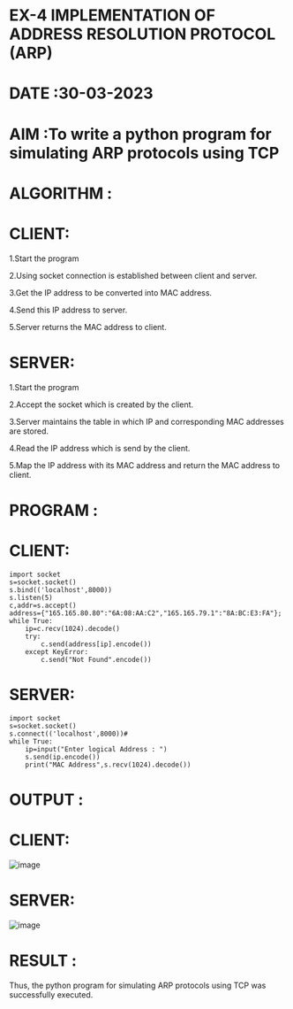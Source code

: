 # EX-4 IMPLEMENTATION OF ADDRESS RESOLUTION PROTOCOL (ARP)

# DATE :30-03-2023

# AIM :To write a python program for simulating ARP protocols using TCP


# ALGORITHM :
# CLIENT:
1.Start the program

2.Using socket connection is established between client and server.

3.Get the IP address to be converted into MAC address.

4.Send this IP address to server.

5.Server returns the MAC address to client.

# SERVER:
1.Start the program

2.Accept the socket which is created by the client.

3.Server maintains the table in which IP and corresponding MAC addresses are stored.

4.Read the IP address which is send by the client.

5.Map the IP address with its MAC address and return the MAC address to client.

# PROGRAM :
# CLIENT:
```
import socket
s=socket.socket()
s.bind(('localhost',8000))
s.listen(5)
c,addr=s.accept()
address={"165.165.80.80":"6A:08:AA:C2","165.165.79.1":"8A:BC:E3:FA"};
while True:
    ip=c.recv(1024).decode()
    try:
        c.send(address[ip].encode())
    except KeyError:
        c.send("Not Found".encode())
```
# SERVER:
```
import socket
s=socket.socket()
s.connect(('localhost',8000))#
while True:
    ip=input("Enter logical Address : ")
    s.send(ip.encode())
    print("MAC Address",s.recv(1024).decode())
```

# OUTPUT :
# CLIENT:
![image](https://github.com/NAGINENIROHITH/EX-4/assets/118344049/4cecfd83-270c-4200-a644-421cb2701918)

# SERVER:
![image](https://github.com/NAGINENIROHITH/EX-4/assets/118344049/7c8217ac-37af-4a9f-8589-ba4265e322f6)

# RESULT :

Thus, the python program for simulating ARP protocols using TCP was successfully executed.

